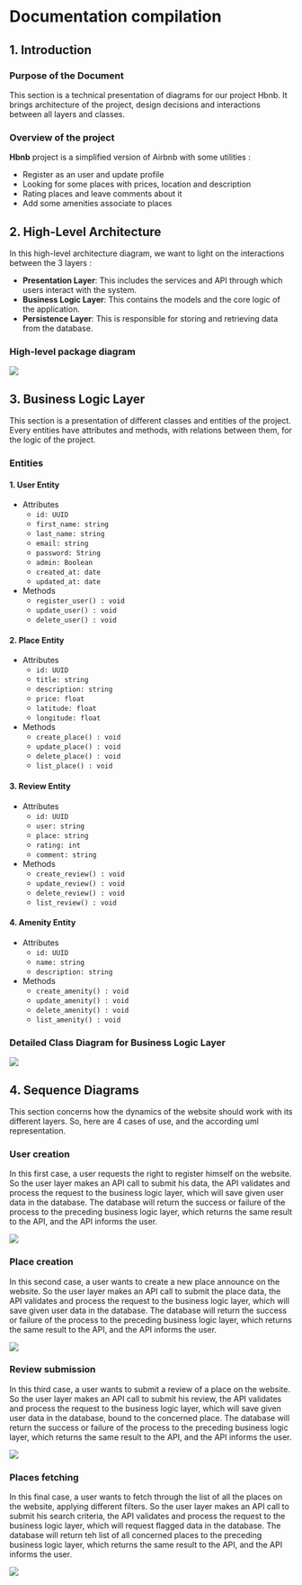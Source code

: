 # **Documentation compilation**

## **1. Introduction**

### **Purpose of the Document**

This section is a technical presentation of diagrams for our project Hbnb. It brings architecture of the project, design decisions and interactions between all layers and classes.

### **Overview of the project**

**Hbnb** project is a simplified version of Airbnb with some utilities :

- Register as an user and update profile
- Looking for some places with prices, location and description
- Rating places and leave comments about it
- Add some amenities associate to places

## **2. High-Level Architecture**

In this high-level architecture diagram, we want to light on the interactions between the 3 layers :

- **Presentation Layer**: This includes the services and API through which users interact with the system.
- **Business Logic Layer**: This contains the models and the core logic of the application.
- **Persistence Layer**: This is responsible for storing and retrieving data from the database.

### **High-level package diagram**

[![](https://mermaid.ink/img/pako:eNptUl1r4zAQ_CtiXxsH23FjW5TAJe3BQaGh5V4Ov-zZG1c0XgVJ7l0a8t-rKE7AtKAH7TC7M_txgFo3BBKiKKq41rxRraxYCPdKHUnBpKMGzVvFZ8IWrb1X2BrshkisDVlih05pfsQ9GXE4FRDi7u4XOzIbrGmxOEM3z55r3gN3QNbaOoHsH2uuaYQKQ--K_g3YC3EjOrIWW7IDtjKEjkJ-Xeue3YAvz1jTKVbWGXTaVHy8WF72VrEv9KhbVY883_z2_sQDO-X2Fytb38AYeg62xtiPjthHV_AqtiZjvQfyzY2l7tHhX7QUuF-nGEWL74xK8RNrbEis0fnp-jF-QzrlftGV4qIonnZkgpSfI0ygNaoB6UxPE-jIdHgKIfisIFxCBdJ_wyWA9-tzdsh_tO4uaUb37SvIDW6tj_pd49cyHMqV4vdHZnXaEsgkS0MNkAf4DzKNb6fzOMnLMo_n6SzLJrD3pGQ-zcoizpN8niSzopwdJ_ARVOPpbV6kcZoURRGXWZ6Ux08-1u28?type=png)](https://mermaid.live/edit#pako:eNptUl1r4zAQ_CtiXxsH23FjW5TAJe3BQaGh5V4Ov-zZG1c0XgVJ7l0a8t-rKE7AtKAH7TC7M_txgFo3BBKiKKq41rxRraxYCPdKHUnBpKMGzVvFZ8IWrb1X2BrshkisDVlih05pfsQ9GXE4FRDi7u4XOzIbrGmxOEM3z55r3gN3QNbaOoHsH2uuaYQKQ--K_g3YC3EjOrIWW7IDtjKEjkJ-Xeue3YAvz1jTKVbWGXTaVHy8WF72VrEv9KhbVY883_z2_sQDO-X2Fytb38AYeg62xtiPjthHV_AqtiZjvQfyzY2l7tHhX7QUuF-nGEWL74xK8RNrbEis0fnp-jF-QzrlftGV4qIonnZkgpSfI0ygNaoB6UxPE-jIdHgKIfisIFxCBdJ_wyWA9-tzdsh_tO4uaUb37SvIDW6tj_pd49cyHMqV4vdHZnXaEsgkS0MNkAf4DzKNb6fzOMnLMo_n6SzLJrD3pGQ-zcoizpN8niSzopwdJ_ARVOPpbV6kcZoURRGXWZ6Ux08-1u28)

## **3. Business Logic Layer**

This section is a presentation of different classes and entities of the project. Every entities have attributes and methods, with relations between them, for the logic of the project.

### **Entities**

#### **1. User Entity**

- Attributes
  - `id: UUID`
  - `first_name: string`
  - `last_name: string`
  - `email: string`
  - `password: String`
  - `admin: Boolean`
  - `created_at: date`
  - `updated_at: date`
- Methods
  - `register_user() : void`
  - `update_user() : void`
  - `delete_user() : void`

#### **2. Place Entity**

- Attributes
  - `id: UUID`
  - `title: string`
  - `description: string`
  - `price: float`
  - `latitude: float`
  - `longitude: float`
- Methods
  - `create_place() : void`
  - `update_place() : void`
  - `delete_place() : void`
  - `list_place() : void`

#### **3. Review Entity**

- Attributes
  - `id: UUID`
  - `user: string`
  - `place: string`
  - `rating: int`
  - `comment: string`
- Methods
  - `create_review() : void`
  - `update_review() : void`
  - `delete_review() : void`
  - `list_review() : void`

#### **4. Amenity Entity**

- Attributes
  - `id: UUID`
  - `name: string`
  - `description: string`
- Methods
  - `create_amenity() : void`
  - `update_amenity() : void`
  - `delete_amenity() : void`
  - `list_amenity() : void`

### **Detailed Class Diagram for Business Logic Layer**

[![](https://mermaid.ink/img/pako:eNp9lFFvmzAUhf-K5adNDVEIJCF-qNS1eYi0TVPXbGqFFHnYodbARhezrMvy33chlGYxCbzg73DNPcc2O5oYISmjScbL8k7xFHgea6FAJlYZTR4-xJrg1ehk9XVxT3axjm3NPCXIarW868YbBaVda55LwkhpQem007D-nCRzrjIXF_jFrQHhKlzkSiP-YUwmue54ApJbKdbcoijwsVOqQvQrVyBTVVoJ66qU8O59xw8Vp1TITB7Rmu1RPIroy8eb28X5jK6sspmbAU5cJqCKJnNHLEAldc0mM9x2NOM4VyV6BKPTfuUQ0LrIeCJdr6e4NXuKM8zrDfZEcPNp8Xn58HghhN59cDmDtnUs1Mq-uM27Qtu-KzQGjnCPhfvFt-Xi-wUH9Q7oWag6FRcDrpROkSt9tBYmxxbsWacgfym5dY06vPXp8MbmG_3PZXOQPe_vdbtfGTFbXR60AzGe1y0kIwUHS8zm-AXPu36NiRHMzCQK26MDmoISlFmo5IDmEvBw45Du6tqY2meZy5gyfBQcfsY01nusKbh-MiZ_LQNTpc-UbXhW4uhgvP05dRSkFhJuTaUtZcE0bCahbEd_U-aPR0M_iHw_GM0n_nwymw7oC2XeeBoNw2g2mgR-NA3DcBLuB_RP82F_GEwn43nk4z0PgmgW7v8Bg8mb0A?type=png)](https://mermaid.live/edit#pako:eNp9lFFvmzAUhf-K5adNDVEIJCF-qNS1eYi0TVPXbGqFFHnYodbARhezrMvy33chlGYxCbzg73DNPcc2O5oYISmjScbL8k7xFHgea6FAJlYZTR4-xJrg1ehk9XVxT3axjm3NPCXIarW868YbBaVda55LwkhpQem007D-nCRzrjIXF_jFrQHhKlzkSiP-YUwmue54ApJbKdbcoijwsVOqQvQrVyBTVVoJ66qU8O59xw8Vp1TITB7Rmu1RPIroy8eb28X5jK6sspmbAU5cJqCKJnNHLEAldc0mM9x2NOM4VyV6BKPTfuUQ0LrIeCJdr6e4NXuKM8zrDfZEcPNp8Xn58HghhN59cDmDtnUs1Mq-uM27Qtu-KzQGjnCPhfvFt-Xi-wUH9Q7oWag6FRcDrpROkSt9tBYmxxbsWacgfym5dY06vPXp8MbmG_3PZXOQPe_vdbtfGTFbXR60AzGe1y0kIwUHS8zm-AXPu36NiRHMzCQK26MDmoISlFmo5IDmEvBw45Du6tqY2meZy5gyfBQcfsY01nusKbh-MiZ_LQNTpc-UbXhW4uhgvP05dRSkFhJuTaUtZcE0bCahbEd_U-aPR0M_iHw_GM0n_nwymw7oC2XeeBoNw2g2mgR-NA3DcBLuB_RP82F_GEwn43nk4z0PgmgW7v8Bg8mb0A)

## **4. Sequence Diagrams**

This section concerns how the dynamics of the website should work with its different layers. So, here are 4 cases of use, and the according uml representation.

### User creation

In this first case, a user requests the right to register himself on the website. So the user layer makes an API call to submit his data, the API validates and process the request to the business logic layer, which will save given user data in the database. The database will return the success or failure of the process to the preceding business logic layer, which returns the same result to the API, and the API informs the user.

[![](https://mermaid.ink/img/pako:eNplUUtPwzAM_iuRz93oa2zNYRIMISFxQENwQLmY1isRbTLyQMC0_06y0Ullt_jz97CdHdS6IeBg6cOTqulGYmuwF2qLxslablE59mTJjJGrh7sxcO2tVGTtvW5lPW7doMNXtCSUUNFpslwGOY8ebIVdx9Yx2x5jQtFK6ww6qQM_cAJ9ZM7ZM3ayQUcMVcMejK5DazARakQO4iGes0f8pGNIxIQaOpPziJVWG2n6g-S_5TD_mpw36ui6JrvVKu4YJw6MGHOinC3GHn0dp764Rdl5Q5BAa2QD3BlPCfRkeowl7IRiTIB7o54E8PBs0LwLEGofNOG8L1r3g8xo374B32BnQ-W38UZ__3lCDamGzEp75YAXVXowAb6DL-BlWkyLsixm6eViNq-yqkzgG3iW5tOyyvOsmOdlVSyK-T6Bn0NuOp2laZ5laVFmizwI8_0vK0rKHA?type=png)](https://mermaid.live/edit#pako:eNplUUtPwzAM_iuRz93oa2zNYRIMISFxQENwQLmY1isRbTLyQMC0_06y0Ullt_jz97CdHdS6IeBg6cOTqulGYmuwF2qLxslablE59mTJjJGrh7sxcO2tVGTtvW5lPW7doMNXtCSUUNFpslwGOY8ebIVdx9Yx2x5jQtFK6ww6qQM_cAJ9ZM7ZM3ayQUcMVcMejK5DazARakQO4iGes0f8pGNIxIQaOpPziJVWG2n6g-S_5TD_mpw36ui6JrvVKu4YJw6MGHOinC3GHn0dp764Rdl5Q5BAa2QD3BlPCfRkeowl7IRiTIB7o54E8PBs0LwLEGofNOG8L1r3g8xo374B32BnQ-W38UZ__3lCDamGzEp75YAXVXowAb6DL-BlWkyLsixm6eViNq-yqkzgG3iW5tOyyvOsmOdlVSyK-T6Bn0NuOp2laZ5laVFmizwI8_0vK0rKHA)

### Place creation

In this second case, a user wants to create a new place announce on the website. So the user layer makes an API call to submit the place data, the API validates and process the request to the business logic layer, which will save given user data in the database. The database will return the success or failure of the process to the preceding business logic layer, which returns the same result to the API, and the API informs the user.

[![](https://mermaid.ink/img/pako:eNplUctu2zAQ_BViTw1gG9TDkcVDgMS-FOjBcNEeCl420lohIi0dkiqaGP73knYcQMmJ5MzOzO7yCI1tCRR4ehmJG9oY7BwOmg_ogmnMATmIX57cFLnffp8CD6M3TN7_sJ1pptQGAz6iJ82ak9P87i7KVfIQa-x78W3bY0OicYTBWBYu9eLDjeZYEqsn3kr8xt60GEggt2LrbBMpsbtoNE-Ko_iarsRP_EviEpVAzVdq_jVjbXlv3HDWfPa89r-jMDqOhz9YTuOlbiOZZlTvQTvqjA_uMldzMaUWZtA504IKbqQZDOQGTE84ahZCQ3iigTSoeG3RPWvQfIqauM0_1g5XmbNj9wRqj72Pr_GQdvL-fR-oI27Jre3IAVRRl2cTUEf4B6qUxaIoy2Ipb1fLqs4S-woqk_mirPM8K6q8rItVUZ1m8HbOlYullHmWyVspyyor6-r0H_lyw18?type=png)](https://mermaid.live/edit#pako:eNplUctu2zAQ_BViTw1gG9TDkcVDgMS-FOjBcNEeCl420lohIi0dkiqaGP73knYcQMmJ5MzOzO7yCI1tCRR4ehmJG9oY7BwOmg_ogmnMATmIX57cFLnffp8CD6M3TN7_sJ1pptQGAz6iJ82ak9P87i7KVfIQa-x78W3bY0OicYTBWBYu9eLDjeZYEqsn3kr8xt60GEggt2LrbBMpsbtoNE-Ko_iarsRP_EviEpVAzVdq_jVjbXlv3HDWfPa89r-jMDqOhz9YTuOlbiOZZlTvQTvqjA_uMldzMaUWZtA504IKbqQZDOQGTE84ahZCQ3iigTSoeG3RPWvQfIqauM0_1g5XmbNj9wRqj72Pr_GQdvL-fR-oI27Jre3IAVRRl2cTUEf4B6qUxaIoy2Ipb1fLqs4S-woqk_mirPM8K6q8rItVUZ1m8HbOlYullHmWyVspyyor6-r0H_lyw18)

### Review submission

In this third case, a user wants to submit a review of a place on the website. So the user layer makes an API call to submit his review, the API validates and process the request to the business logic layer, which will save given user data in the database, bound to the concerned place. The database will return the success or failure of the process to the preceding business logic layer, which returns the same result to the API, and the API informs the user.

[![](https://mermaid.ink/img/pako:eNplUctOwzAQ_BVrTyC1lfNo0_hQCcoFiUNVBAfki0m2qUWzLrbDq-q_YxeCCJzsnfHM7K4PUJkaQYDD5w6pwiutGqtaSXtlva70XpFndw7tELlYXQ-By85pQuduTKOrIXWlvHpUDiVJik7jxSLIRfRgS7XbsbM1vmh8ZbfdY6ud04bOJQU2PBzYCnavdrpWHpmimq2sqQL1SyZp8D7o-2zBbtULsu-giErqufH_nKWhjbbtSfTXtG9_jb6zFA63NxSnix0HMo4o-qQ1Ntp5q3zojlVfrljDCBqraxDedjiCFm2rYgkHSYxJ8FtsUYII11rZJwmSjkETtvlgTNvLrOmaLYiN2rlQdfu4mO_v-0EtUo12aTryIHI-O5mAOMBbLLNJlufZlM_m06JMynwE7yASnk7yMk2TrEjzMptnxXEEH6dcPplyniYJn3GeF0leFsdPtS_D8Q?type=png)](https://mermaid.live/edit#pako:eNplUctOwzAQ_BVrTyC1lfNo0_hQCcoFiUNVBAfki0m2qUWzLrbDq-q_YxeCCJzsnfHM7K4PUJkaQYDD5w6pwiutGqtaSXtlva70XpFndw7tELlYXQ-By85pQuduTKOrIXWlvHpUDiVJik7jxSLIRfRgS7XbsbM1vmh8ZbfdY6ud04bOJQU2PBzYCnavdrpWHpmimq2sqQL1SyZp8D7o-2zBbtULsu-giErqufH_nKWhjbbtSfTXtG9_jb6zFA63NxSnix0HMo4o-qQ1Ntp5q3zojlVfrljDCBqraxDedjiCFm2rYgkHSYxJ8FtsUYII11rZJwmSjkETtvlgTNvLrOmaLYiN2rlQdfu4mO_v-0EtUo12aTryIHI-O5mAOMBbLLNJlufZlM_m06JMynwE7yASnk7yMk2TrEjzMptnxXEEH6dcPplyniYJn3GeF0leFsdPtS_D8Q)

### Places fetching

In this final case, a user wants to fetch through the list of all the places on the website, applying different filters. So the user layer makes an API call to submit his search criteria, the API validates and process the request to the business logic layer, which will request flagged data in the database. The database will return teh list of all concerned places to the preceding business logic layer, which returns the same result to the API, and the API informs the user.

[![](https://mermaid.ink/img/pako:eNplkVFLwzAUhf9KuE8K3UjbbF3zMNANQdjDmPgieYntXVdsk5qkoI79dxNrZcW33HvPOV9ucoZClwgcLL73qArc1rIyshWqk8bVRd1J5cizRTPt3O0fp4373tYKrd3pqi6mo6108lVaFEqokDRbr72dhwyykU1Dbg4Bbh3ZN7JAS0JURY5149DYW6G80HsmBE4e0BUnUmhj0HZalcEy-IWaSL11vAEnI2nq6wZukAk1imf_mQd0vVED5lc9RY2rXQst2dXWDVv4eXgBfj0hT6gcRFCZugTuTI8RtGhaGUo4C0WIAHfCFgVwfyyleRMg1MV7_Pu-aN2ONqP76gT8KBvrq74rpRs_9K9rUJVoNrr3UM5o8hMC_AwfoUznKWPpgi5XiyyPcxbBJ_CYJnOWJ0mcZgnL01WaXSL4-uHS-YLSJI7pklKWxSzPLt_G9cn0?type=png)](https://mermaid.live/edit#pako:eNplkVFLwzAUhf9KuE8K3UjbbF3zMNANQdjDmPgieYntXVdsk5qkoI79dxNrZcW33HvPOV9ucoZClwgcLL73qArc1rIyshWqk8bVRd1J5cizRTPt3O0fp4373tYKrd3pqi6mo6108lVaFEqokDRbr72dhwyykU1Dbg4Bbh3ZN7JAS0JURY5149DYW6G80HsmBE4e0BUnUmhj0HZalcEy-IWaSL11vAEnI2nq6wZukAk1imf_mQd0vVED5lc9RY2rXQst2dXWDVv4eXgBfj0hT6gcRFCZugTuTI8RtGhaGUo4C0WIAHfCFgVwfyyleRMg1MV7_Pu-aN2ONqP76gT8KBvrq74rpRs_9K9rUJVoNrr3UM5o8hMC_AwfoUznKWPpgi5XiyyPcxbBJ_CYJnOWJ0mcZgnL01WaXSL4-uHS-YLSJI7pklKWxSzPLt_G9cn0)
